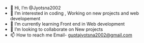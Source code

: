 - 👋 Hi, I’m @Jyotsna2002
- 👀 I’m interested in coding , Working on new projects and web developement
- 🌱 I’m currently learning Front end in Web development
- 💞️ I’m looking to collaborate on New projects
- 📫 How to reach me Email- guptajyotsna2002@gmail.com

<!---
Jyotsna2002/Jyotsna2002 is a ✨ special ✨ repository because its `README.md` (this file) appears on your GitHub profile.
You can click the Preview link to take a look at your changes.
--->

